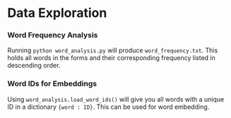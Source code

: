 # Data Exploration

### Word Frequency Analysis

Running ```python word_analysis.py``` will produce ```word_frequency.txt```. This holds all words in the forms and their corresponding frequency listed in descending order.

### Word IDs for Embeddings

Using ```word_analysis.load_word_ids()``` will give you all words with a unique ID in a dictionary ```{word : ID}```. This can be used for word embedding.
